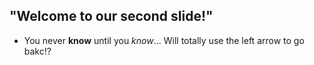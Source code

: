 "Welcome to our second slide!"
---
 - You never **know** until you *know*...
Will totally use the left arrow to go bakc!?
